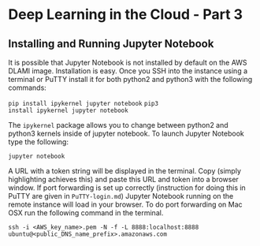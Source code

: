 # Deep Learning in the Cloud - Part 3

## Installing and Running Jupyter Notebook

It is possible that Jupyter Notebook is not installed by default on the AWS DLAMI image. Installation is easy. Once you SSH into the instance using a terminal or PuTTY install it for both python2 and python3 with the following commands:

<code>pip install ipykernel jupyter notebook</code>
<code>pip3 install ipykernel jupyter notebook</code>

The <code>ipykernel</code> package allows you to change between python2 and python3 kernels inside of jupyter notebook. To launch Jupyter Notebook type the following:

<code>jupyter notebook</code>

A URL with a token string will be displayed in the terminal. Copy (simply highlighting achieves this) and paste this URL and token into a browser window. If port forwarding is set up correctly (instruction for doing this in PuTTY are given in <code>PuTTY-login.md</code>) Jupyter Notebook running on the remote instance will load in your browser. To do port forwarding on Mac OSX run the following command in the terminal.

<code>ssh -i <AWS_key_name>.pem -N -f -L 8888:localhost:8888 ubuntu@<public_DNS_name_prefix>.amazonaws.com<code>
